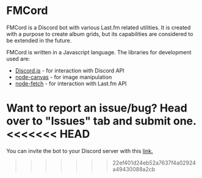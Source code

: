 # FMCord

FMCord is a Discord bot with various Last.fm related utilities. It is created with a purpose to create album grids, but its capabilities are considered to be extended in the future.

FMCord is written in a Javascript language. The libraries for development used are:
- [Discord.js](https://discord.js.org/) - for interaction with Discord API
- [node-canvas](https://www.npmjs.com/package/canvas) - for image manipulation
- [node-fetch](https://www.npmjs.com/package/node-fetch) - for interaction with Last.fm API

Want to report an issue/bug? Head over to "Issues" tab and submit one.
<<<<<<< HEAD
=======

You can invite the bot to your Discord server with this [link.](https://discordapp.com/api/oauth2/authorize?client_id=521041865999515650&permissions=2048&scope=bot)
>>>>>>> 22ef401d24eb52a7637f4a02924a49430088a2cb
